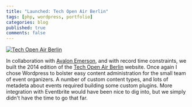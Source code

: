 ```yaml
---
title: "Launched: Tech Open Air Berlin"
tags: [php, wordpress, portfolio]
categories: blog
published: true
comments: false
---
```


<a href="http://toaberlin.com">![Tech Open Air Berlin](/images/posts/tech-open-air-berlin.jpg)</a>

In collaboration with [Avalon Emerson](http://avalonemerson.com), and with record time constraints, we built the 2014 edition of the [Tech Open Air Berlin](http://toaberlin.com) website. Once again I chose Wordpress to bolster easy content administration for the small team of event organizers. A number of custom content types, and lots of metadeta about events required building some custom plugins. More integration with Eventbrite would have been nice to dig into, but we simply didn't have the time to go that far.
